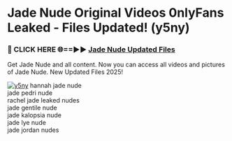 # Jade Nude Original Videos 0nlyFans Leaked - Files Updated! (y5ny)

<h3>🔴 CLICK HERE 🌐==►► <a href="https://tinyurl.com/4mcuefdz" rel="nofollow">Jade Nude Updated Files</a></h3>

Get Jade Nude and all content. Now you can access all videos and pictures of Jade Nude. New Updated Files 2025!

[![y5ny](https://i.imgur.com/StAQSOY.gif)](https://tinyurl.com/4mcuefdz)
hannah jade nude<br>
jade pedri nude<br>
rachel jade leaked nudes<br>
jade gentile nude<br>
jade kalopsia nude<br>
jade lye nude<br>
jade jordan nudes